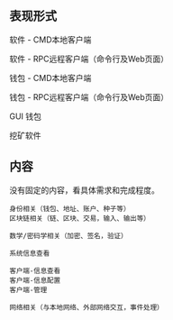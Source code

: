 ## 表现形式

软件 - CMD本地客户端

软件 - RPC远程客户端（命令行及Web页面）

钱包 - CMD本地客户端

钱包 - RPC远程客户端（命令行及Web页面）

GUI 钱包

挖矿软件

## 内容

没有固定的内容，看具体需求和完成程度。

```
身份相关（钱包、地址、账户、种子等）  
区块链相关（链、区块、交易，输入、输出等）  

数学/密码学相关（加密、签名，验证）

系统信息查看  

客户端-信息查看  
客户端-信息配置  
客户端-管理 

网络相关（与本地网络、外部网络交互，事件处理）
```

## 



